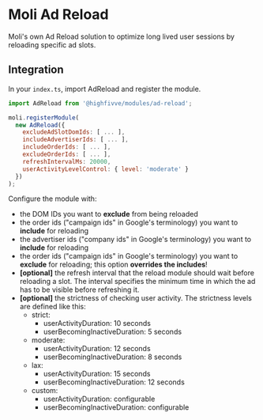 # Moli Ad Reload

Moli's own Ad Reload solution to optimize long lived user sessions by reloading
specific ad slots.

## Integration

In your `index.ts`, import AdReload and register the module.

```js
import AdReload from '@highfivve/modules/ad-reload';

moli.registerModule(
  new AdReload({
    excludeAdSlotDomIds: [ ... ],
    includeAdvertiserIds: [ ... ],
    includeOrderIds: [ ... ],
    excludeOrderIds: [ ... ],
    refreshIntervalMs: 20000,
    userActivityLevelControl: { level: 'moderate' }
  })
);
```

Configure the module with:

* the DOM IDs you want to **exclude** from being reloaded
* the order ids ("campaign ids" in Google's terminology) you want to **include** for reloading
* the advertiser ids ("company ids" in Google's terminology) you want to **include** for reloading
* the order ids ("campaign ids" in Google's terminology) you want to **exclude** for reloading; this option
  **overrides the includes**!
* **[optional]** the refresh interval that the reload module should wait before reloading a slot. The interval
  specifies the minimum time in which the ad has to be visible before refreshing it.
* **[optional]** the strictness of checking user activity. The strictness levels are defined like this:
  * strict:
    * userActivityDuration: 10 seconds
    * userBecomingInactiveDuration: 5 seconds
  * moderate:
    * userActivityDuration: 12 seconds
    * userBecomingInactiveDuration: 8 seconds
  * lax:
    * userActivityDuration: 15 seconds
    * userBecomingInactiveDuration: 12 seconds
  * custom:
    * userActivityDuration: configurable
    * userBecomingInactiveDuration: configurable
